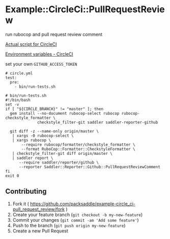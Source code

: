 # Example::CircleCi::PullRequestReview

run rubocop and pull request review comment

[Actual script for CircleCI](./bin/run-tests.sh)

[Environment variables - CircleCI](https://circleci.com/docs/environment-variables)

set your own `GITHUB_ACCESS_TOKEN`

```
# circle.yml
test:
  pre:
    - bin/run-tests.sh

# bin/run-tests.sh
#!/bin/bash
set -v
if [ "${CIRCLE_BRANCH}" != "master" ]; then
  gem install --no-document rubocop-select rubocop rubocop-checkstyle_formatter \
              checkstyle_filter-git saddler saddler-reporter-github

  git diff -z --name-only origin/master \
   | xargs -0 rubocop-select \
   | xargs rubocop \
       --require rubocop/formatter/checkstyle_formatter \
       --format RuboCop::Formatter::CheckstyleFormatter \
   | checkstyle_filter-git diff origin/master \
   | saddler report \
      --require saddler/reporter/github \
      --reporter Saddler::Reporter::Github::PullRequestReviewComment
fi
exit 0
```

## Contributing

1. Fork it ( https://github.com/packsaddle/example-circle_ci-pull_request_review/fork )
2. Create your feature branch (`git checkout -b my-new-feature`)
3. Commit your changes (`git commit -am 'Add some feature'`)
4. Push to the branch (`git push origin my-new-feature`)
5. Create a new Pull Request
